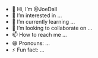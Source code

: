 - 👋 Hi, I’m @JoeDall
- 👀 I’m interested in ...
- 🌱 I’m currently learning ...
- 💞️ I’m looking to collaborate on ...
- 📫 How to reach me ...
- 😄 Pronouns: ...
- ⚡ Fun fact: ...

<!---
JoeDall/JoeDall is a ✨ special ✨ repository because its `README.md` (this file) appears on your GitHub profile.
You can click the Preview link to take a look at your changes.
--->

